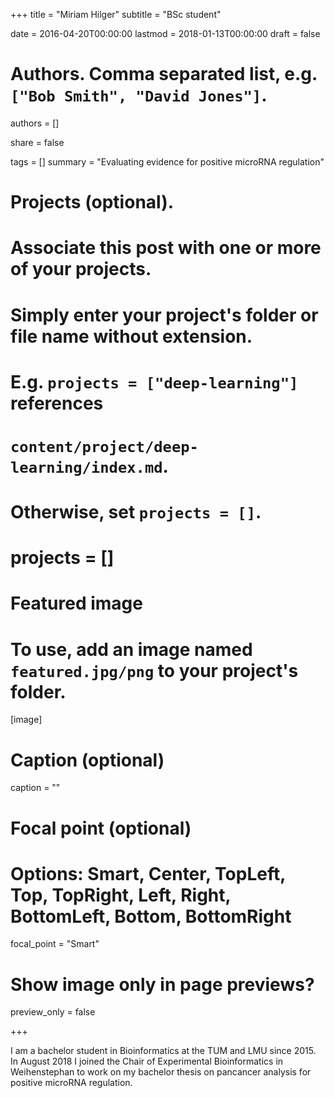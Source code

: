 +++
  title = "Miriam Hilger"
  subtitle = "BSc student"
  
  date = 2016-04-20T00:00:00
  lastmod = 2018-01-13T00:00:00
  draft = false
  
  # Authors. Comma separated list, e.g. `["Bob Smith", "David Jones"]`.
  authors = []
  
  share = false
  
  tags = []
  summary = "Evaluating evidence for positive microRNA regulation"
  
  # Projects (optional).
  #   Associate this post with one or more of your projects.
  #   Simply enter your project's folder or file name without extension.
  #   E.g. `projects = ["deep-learning"]` references 
  #   `content/project/deep-learning/index.md`.
  #   Otherwise, set `projects = []`.
  # projects = []
  
  # Featured image
  # To use, add an image named `featured.jpg/png` to your project's folder. 
  [image]
  
  # Caption (optional)
  caption = ""
  
  # Focal point (optional)
  # Options: Smart, Center, TopLeft, Top, TopRight, Left, Right, BottomLeft, Bottom, BottomRight
  focal_point = "Smart"
  
  # Show image only in page previews?
  preview_only = false
  
+++
    
I am a bachelor student in Bioinformatics at the TUM and LMU since 2015. In August 2018 I joined the Chair of Experimental Bioinformatics in Weihenstephan to work on my bachelor thesis on pancancer analysis for positive microRNA regulation.